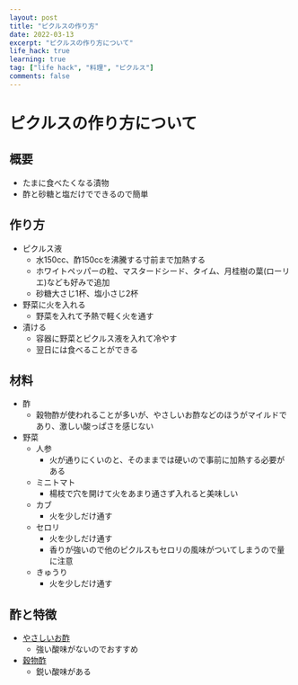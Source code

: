 ```yaml
---
layout: post
title: "ピクルスの作り方"
date: 2022-03-13
excerpt: "ピクルスの作り方について"
life_hack: true
learning: true
tag: ["life hack", "料理", "ピクルス"]
comments: false
---
```


# ピクルスの作り方について

## 概要
 - たまに食べたくなる漬物
 - 酢と砂糖と塩だけでできるので簡単

## 作り方
 - ピクルス液
   - 水150cc、酢150ccを沸騰する寸前まで加熱する
   - ホワイトペッパーの粒、マスタードシード、タイム、月桂樹の葉(ローリエ)なども好みで追加
   - 砂糖大さじ1杯、塩小さじ2杯
 - 野菜に火を入れる
   - 野菜を入れて予熱で軽く火を通す
 - 漬ける
   - 容器に野菜とピクルス液を入れて冷やす
   - 翌日には食べることができる

## 材料
 - 酢
   - 穀物酢が使われることが多いが、やさしいお酢などのほうがマイルドであり、激しい酸っぱさを感じない
 - 野菜 
   - 人参
     - 火が通りにくいのと、そのままでは硬いので事前に加熱する必要がある
   - ミニトマト
     - 楊枝で穴を開けて火をあまり通さず入れると美味しい
   - カブ
     - 火を少しだけ通す
   - セロリ
     - 火を少しだけ通す
     - 香りが強いので他のピクルスもセロリの風味がついてしまうので量に注意
   - きゅうり
     - 火を少しだけ通す

## 酢と特徴
 - [やさしいお酢](https://www.mizkan.co.jp/product/group/index.html?gid=02011)
   - 強い酸味がないのでおすすめ
 - [穀物酢](https://www.mizkan.co.jp/product/group/index.html?gid=01001)
   - 鋭い酸味がある

